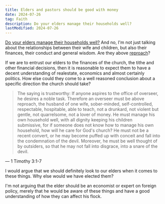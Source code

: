 ```yaml
---
title: Elders and pastors should be good with money
date: 2024-07-26
tag: Faith
description: Do your elders manage their households well?
lastModified: 2024-07-26
---
```

[Do your elders manage their households well?](https://x.com/PerfInjust/status/1814819350768914771) And no, I'm not just talking about the relationships between their wife and children, but also their finances, their conduct and general wisdom. Are they above [reproach](https://www.merriam-webster.com/dictionary/reproach)?

If we are to entrust our elders to the finances of the church, the tithe and other financial decisions, then it is reasonable to expect them to have a decent understanding of realestate, economics and almost certainly politics. How else could they come to a well reasoned conclusion about a specific direction the church should take?

> The saying is trustworthy: If anyone aspires to the office of overseer, he desires a noble task. Therefore an overseer must be above reproach, the husband of one wife, sober-minded, self-controlled, respectable, hospitable, able to teach, not a drunkard, not violent but gentle, not quarrelsome, not a lover of money. He must manage his own household well, with all dignity keeping his children submissive, for if someone does not know how to manage his own household, how will he care for God's church? He must not be a recent convert, or he may become puffed up with conceit and fall into the condemnation of the devil. Moreover, he must be well thought of by outsiders, so that he may not fall into disgrace, into a snare of the devil.

— 1 Timothy 3:1-7

I would argue that we should definitely look to our elders when it comes to these things. Why else would we have elected them?

I'm not arguing that the elder should be an economist or expert on foreign policy, merely that he would be aware of these things and have a good understanding of how they can affect his flock.
